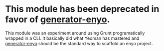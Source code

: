 # This module has been deprecated in favor of [generator-enyo](https://www.npmjs.org/package/generator-enyo).

This module was an experiment around using Grunt programatically wrapped in a CLI.
It basically did what Yeoman has mastered and [generator-enyo](https://www.npmjs.org/package/generator-enyo) should be the standard way to scaffold an enyo project.
